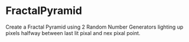 # FractalPyramid
Create a Fractal Pyramid using 2 Random Number Generators lighting up pixels halfway between last lit pixal and nex pixal point.
